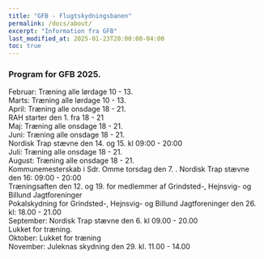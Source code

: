 ```yaml
---
title: "GFB - Flugtskydningsbanen"
permalink: /docs/about/
excerpt: "Information fra GFB"
last_modified_at: 2025-01-23T20:00:00-04:00
toc: true
---
```

### Program for GFB 2025.
Februar: Træning alle lørdage 10 - 13.   
Marts: Træning alle lørdage 10 - 13.  
April: Træning alle onsdage 18 - 21.    
        RAH starter den 1. fra 18 - 21   
Maj: Træning alle onsdage 18 - 21.  
Juni: Træning alle onsdage 18 - 21.   
      Nordisk Trap stævne den 14. og 15. kl 09:00 - 20:00   
Juli: Træning alle onsdage 18 - 21.  
August: Træning alle onsdage 18 - 21.  
Kommunemesterskab i Sdr. Omme torsdag den 7.       . 
Nordisk Trap stævne den 16: 09:00 - 20:00         
Træningsaften den 12. og 19. for medlemmer af Grindsted-, Hejnsvig- og Billund Jagtforeninger   
Pokalskydning for Grindsted-, Hejnsvig- og Billund Jagtforeninger den 26. kl: 18.00 - 21.00   
September: Nordisk Trap stævne den 6. kl 09.00 - 20.00   
Lukket for træning.   
Oktober: Lukket for træning   
November: Juleknas skydning den 29. kl. 11.00 - 14.00   
